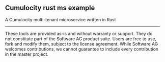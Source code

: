 Cumulocity rust ms example
---
A Cumulocity multi-tenant microservice written in Rust

---
These tools are provided as-is and without warranty or support. They do not constitute part of the Software AG product suite. Users are free to use, fork and modify them, subject to the license agreement. While Software AG welcomes contributions, we cannot guarantee to include every contribution in the master project.



